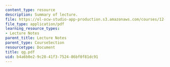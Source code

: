 ```yaml
---
content_type: resource
description: Summary of lecture.
file: https://ol-ocw-studio-app-production.s3.amazonaws.com/courses/12-802-wave-motions-in-the-ocean-and-atmosphere-spring-2004/b4a6b0e29c2841f3752486bf0f81dc91_qg.pdf
file_type: application/pdf
learning_resource_types:
- Lecture Notes
parent_title: Lecture Notes
parent_type: CourseSection
resourcetype: Document
title: qg.pdf
uid: b4a6b0e2-9c28-41f3-7524-86bf0f81dc91
---
```

